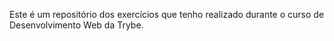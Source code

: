 Este é um repositório dos exercícios que tenho realizado durante o curso de Desenvolvimento Web da Trybe.
